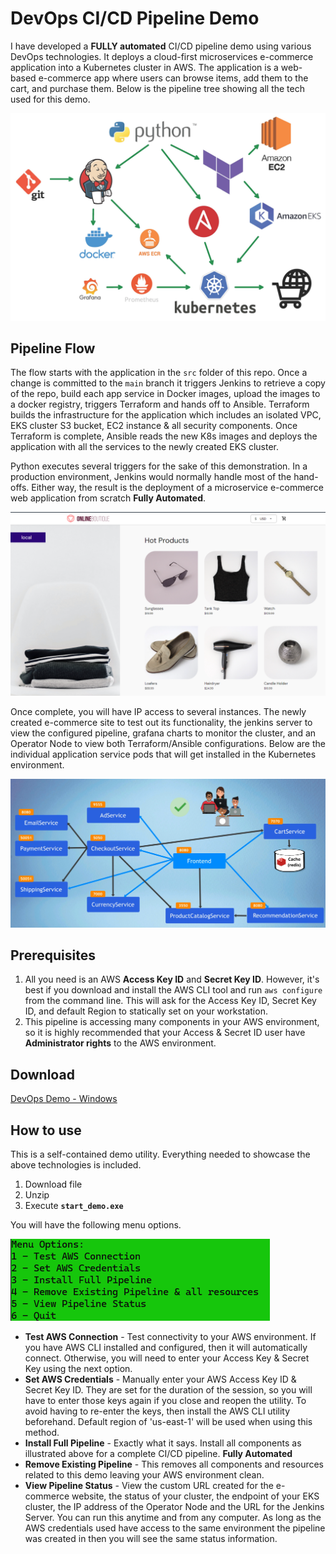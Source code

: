 # DevOps CI/CD Pipeline Demo

I have developed a **FULLY automated** CI/CD pipeline demo using various DevOps technologies. 
It deploys a cloud-first microservices e-commerce application into a Kubernetes cluster in AWS.
The application is a web-based e-commerce app where users can 
browse items, add them to the cart, and purchase them.
Below is the pipeline tree showing all the tech used for this demo.

![pipeline tree](media/pipeline2.jpg)

## Pipeline Flow

The flow starts with the application in the `src` folder of this repo.
Once a change is committed to the `main` branch it
triggers Jenkins to retrieve a copy of the repo,
build each app service in Docker images, upload the images to a docker 
registry, triggers Terraform and hands off to Ansible.
Terraform builds the infrastructure for the application which includes an isolated VPC, EKS cluster 
S3 bucket, EC2 instance & all security components.
Once Terraform is complete, Ansible reads the
new K8s images and deploys the application with all the services to the newly created EKS cluster. 

Python executes several triggers for the sake of this demonstration.
In a production environment, Jenkins would normally handle most of the hand-offs.
Either way, the result is the deployment of a microservice e-commerce web application from scratch **Fully Automated**. 

![website](media/site2.png)

Once complete, you will have IP access to several instances. The newly created e-commerce site to test out its functionality,
the jenkins server to view the configured pipeline, grafana charts to monitor the cluster, 
and an Operator Node to view both Terraform/Ansible configurations.
Below are the individual application service pods that will get 
installed in the Kubernetes environment. 

![services](media/microsevice2.png)

## Prerequisites

1. All you need is an AWS **Access Key ID** and **Secret Key ID**.
   However, it's best if you download and install the AWS CLI tool and run
`aws configure` from the command line.
   This will ask for the Access Key ID, Secret Key ID, and default Region to statically set on your workstation. 
2. This pipeline is accessing many components in your AWS environment, so it is highly recommended that your Access & Secret ID user have **Administrator rights** to the AWS environment.

## Download 

[DevOps Demo - Windows](https://github.com/madzumo/devOps-pipeline/releases/download/1.0/madzumo_devops.zip)

## How to use

This is a self-contained demo utility. Everything needed to showcase the above technologies is included. 
1. Download file
2. Unzip 
3. Execute **`start_demo.exe`**

You will have the following menu options.

![menu_options](media/menu2.png)

- **Test AWS Connection** - Test connectivity to your AWS environment.
  If you have AWS CLI installed and configured, then 
    it will automatically connect.
  Otherwise, you will need to enter your Access Key & Secret Key using the next option.
- **Set AWS Credentials** - Manually enter your AWS Access Key ID & Secret Key ID.
  They are set for the duration of the session,
  so you will have to enter those keys again if you close and reopen the utility.
  To avoid having to re-enter the keys, then install the AWS CLI utility beforehand.
  Default region of 'us-east-1' will be used when using this method.
- **Install Full Pipeline** - Exactly what it says. Install all components as illustrated above for a complete CI/CD pipeline. **Fully Automated**
- **Remove Existing Pipeline** - This removes all components and resources related to this demo leaving your AWS environment clean.
- **View Pipeline Status** -
  View the custom URL created for the e-commerce website, the status of your cluster,
  the endpoint of your EKS cluster, the IP address of the Operator Node and the URL for the Jenkins Server.
  You can run this anytime and from any computer.
  As long
  as the AWS credentials used have access to the same environment the pipeline was created in then you will see the same status information.

